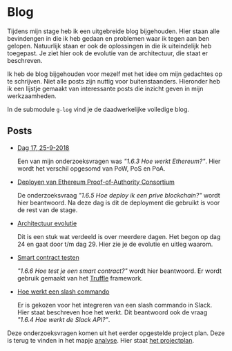 # Blog

Tijdens mijn stage heb ik een uitgebreide blog bijgehouden. Hier staan alle bevindengen in die ik heb gedaan en problemen waar ik tegen aan ben gelopen. Natuurlijk staan er ook de oplossingen in die ik uiteindelijk heb toegepast. Je ziet hier ook de evolutie van de architectuur, die staat er beschreven.

Ik heb de blog bijgehouden voor mezelf met het idee om mijn gedachtes op te schrijven. Niet alle posts zijn nuttig voor buitenstaanders. Hieronder heb ik een lijstje gemaakt van interessante posts die inzicht geven in mijn werkzaamheden.

In de submodule `g-log` vind je de daadwerkelijke volledige blog.

## Posts

- [Dag 17, 25-9-2018](https://github.com/zwolsman/g-log/blob/master/README.md#dag-17-25-9-2018)

  Een van mijn onderzoeksvragen was _"1.6.3 Hoe werkt Ethereum?"_. Hier wordt het verschil opgesomd van PoW, PoS en PoA.

- [Deployen van Ethereum Proof-of-Authority Consortium](https://github.com/zwolsman/g-log/blob/master/README.md#deployen-van-ethereum-proof-of-authority-consortium)

  De onderzoeksvraag _"1.6.5 Hoe deploy ik een prive blockchain?"_ wordt hier beantwoord. Na deze dag is dit de deployment die gebruikt is voor de rest van de stage.

- [Architectuur evolutie](https://github.com/zwolsman/g-log/blob/master/README.md#dag-24-5-10-2018)

  Dit is een stuk wat verdeeld is over meerdere dagen. Het begon op dag 24 en gaat door t/m dag 29. Hier zie je de evolutie en uitleg waarom.

- [Smart contract testen](https://github.com/zwolsman/g-log/blob/master/README.md#dag-34-19-10-2018)

  _"1.6.6 Hoe test je een smart contract?"_ wordt hier beantwoord. Er wordt gebruik gemaakt van het [Truffle](http://truffleframework.com) framework.

- [Hoe werkt een slash commando](https://github.com/zwolsman/g-log/blob/master/README.md#hoe-werkt-zon-slash-commando)

  Er is gekozen voor het integreren van een slash commando in Slack. Hier staat beschreven hoe het werkt. Dit beantwoord ook de vraag _"1.6.4 Hoe werkt de Slack API?"_.

Deze onderzoeksvragen komen uit het eerder opgestelde project plan. Deze is terug te vinden in het mapje [analyse](../analyse). Hier staat [het projectplan](../analyse/Fontys_Projectplan_Reward_Systeem.docx).
